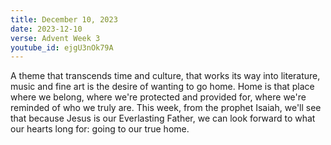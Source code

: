 ```yaml
---
title: December 10, 2023
date: 2023-12-10
verse: Advent Week 3
youtube_id: ejgU3nOk79A
---
```


A theme that transcends time and culture, that works its way into literature, music and fine art is the desire of wanting to go home. Home is that place where we belong, where we're protected and provided for, where we're reminded of who we truly are. This week, from the prophet Isaiah, we'll see that because Jesus is our Everlasting Father, we can look forward to what our hearts long for: going to our true home. 
